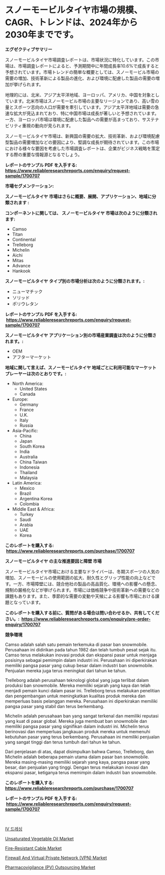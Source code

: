 <p><h1>スノーモービルタイヤ市場の規模、CAGR、トレンドは、2024年から2030年までです。</h1></p><p><strong>エグゼクティブサマリー</strong></p>
<p><p>スノーモービルタイヤ市場調査レポートは、市場状況に特化しています。この市場は、市場調査レポートによると、予測期間中に年間成長率10.6%で成長すると予想されています。市場トレンドの簡単な概要としては、スノーモービル市場の需要の増加、技術革新による製品の進化、および環境に配慮した製品の需要の増加が挙げられます。</p><p>地理的には、北米、アジア太平洋地域、ヨーロッパ、アメリカ、中国を対象としています。北米市場はスノーモービル市場の主要なリージョンであり、高い雪の量とスポーツ志向の人口が需要を牽引しています。アジア太平洋地域は需要の急速な拡大が見込まれており、特に中国市場は成長が著しいと予想されています。一方、ヨーロッパ市場は環境に配慮した製品への需要が高まっており、サステナビリティ重視の動向が見られます。</p><p>スノーモービルタイヤ市場は、新興国の需要の拡大、技術革新、および環境配慮型製品の需要増加などの要因により、堅調な成長が期待されています。この市場における様々な要因を考慮した市場調査レポートは、企業がビジネス戦略を策定する際の重要な情報源となるでしょう。</p></p>
<p><strong>レポートのサンプル PDF を入手する: <a href="https://www.reliableresearchreports.com/enquiry/request-sample/1700707">https://www.reliableresearchreports.com/enquiry/request-sample/1700707</a></strong></p>
<p><strong>市場セグメンテーション:</strong></p>
<p><strong> スノーモービルタイヤ 市場はさらに概要、展開、アプリケーション、地域に分類されます :</strong></p>
<p><strong>コンポーネントに関しては、 スノーモービルタイヤ 市場は次のように分類されます: &nbsp;</strong></p>
<p><ul><li>Camso</li><li>Titan</li><li>Continental</li><li>Trelleborg</li><li>Michelin</li><li>Aichi</li><li>Mitas</li><li>Advance</li><li>Hankook</li></ul></p>
<p><strong> スノーモービルタイヤ タイプ別の市場分析は次のように分類されます。:</strong></p>
<p><ul><li>ニューマチック</li><li>ソリッド</li><li>ポリウレタン</li></ul></p>
<p><strong>レポートのサンプル PDF を入手する: &nbsp;<a href="https://www.reliableresearchreports.com/enquiry/request-sample/1700707">https://www.reliableresearchreports.com/enquiry/request-sample/1700707</a></strong></p>
<p><strong> スノーモービルタイヤ アプリケーション別の市場産業調査は次のように分類されます。:</strong></p>
<p><ul><li>OEM</li><li>アフターマーケット</li></ul></p>
<p><strong>地域に関して言えば、スノーモービルタイヤ 地域ごとに利用可能なマーケットプレーヤーは次のとおりです。:</strong></p>
<p><ul>
    <li>
        North America:
        <ul>
            <li>United States</li>
            <li>Canada</li>
        </ul>
    </li>
    <li>
        Europe:
        <ul>
            <li>Germany</li>
            <li>France</li>
            <li>U.K.</li>
            <li>Italy</li>
            <li>Russia</li>
        </ul>
    </li>
    <li>
        Asia-Pacific:
        <ul>
            <li>China</li>
            <li>Japan</li>
            <li>South Korea</li>
            <li>India</li>
            <li>Australia</li>
            <li>China Taiwan</li>
            <li>Indonesia</li>
            <li>Thailand</li>
            <li>Malaysia</li>
        </ul>
    </li>
    <li>
        Latin America:
        <ul>
            <li>Mexico</li>
            <li>Brazil</li>
            <li>Argentina Korea</li>
            <li>Colombia</li>
        </ul>
    </li>
    <li>
        Middle East & Africa:
        <ul>
            <li>Turkey</li>
            <li>Saudi</li>
            <li>Arabia</li>
            <li>UAE</li>
            <li>Korea</li>
        </ul>
    </li>
    </ul></p>
<p><strong>このレポートを購入する: &nbsp;<a href="https://www.reliableresearchreports.com/purchase/1700707">https://www.reliableresearchreports.com/purchase/1700707</a></strong></p>
<p><strong>スノーモービルタイヤ の主な推進要因と障壁 市場</strong></p>
<p><p>スノーモービルタイヤ市場における主要なドライバーは、冬期スポーツの人気の増加、スノーモービルの使用範囲の拡大、耐久性とグリップ性能の向上などです。一方、市場障壁には、競合他社の製品の高品質化、環境への影響への懸念、規制の厳格化などが挙げられます。市場には価格競争や技術革新への需要などの課題もあります。また、季節的な需要の変動や天候による影響も市場における課題となっています。</p></p>
<p><strong>このレポートを購入する前に、質問がある場合は問い合わせるか、共有してください。:&nbsp; <a href="https://www.reliableresearchreports.com/enquiry/pre-order-enquiry/1700707">https://www.reliableresearchreports.com/enquiry/pre-order-enquiry/1700707</a></strong></p>
<p><strong>競争環境</strong></p>
<p><p>Camso adalah salah satu pemain terkemuka di pasar ban snowmobile. Perusahaan ini didirikan pada tahun 1982 dan telah tumbuh pesat sejak itu. Camso terus melakukan inovasi produk dan ekspansi pasar untuk menjaga posisinya sebagai pemimpin dalam industri ini. Perusahaan ini diperkirakan memiliki pangsa pasar yang cukup besar dalam industri ban snowmobile. Penjualan mereka juga terus meningkat dari tahun ke tahun.</p><p>Trelleborg adalah perusahaan teknologi global yang juga terlibat dalam produksi ban snowmobile. Mereka memiliki sejarah yang kaya dan telah menjadi pemain kunci dalam pasar ini. Trelleborg terus melakukan penelitian dan pengembangan untuk meningkatkan kualitas produk mereka dan memperluas basis pelanggan mereka. Perusahaan ini diperkirakan memiliki pangsa pasar yang stabil dan terus berkembang.</p><p>Michelin adalah perusahaan ban yang sangat terkenal dan memiliki reputasi yang kuat di pasar global. Mereka juga membuat ban snowmobile dan memiliki pangsa pasar yang signifikan dalam industri ini. Michelin terus berinovasi dan memperluas jangkauan produk mereka untuk memenuhi kebutuhan pasar yang terus berkembang. Perusahaan ini memiliki penjualan yang sangat tinggi dan terus tumbuh dari tahun ke tahun.</p><p>Dari penjelasan di atas, dapat disimpulkan bahwa Camso, Trelleborg, dan Michelin adalah beberapa pemain utama dalam pasar ban snowmobile. Mereka masing-masing memiliki sejarah yang kaya, pangsa pasar yang besar, dan penjualan yang tinggi. Dengan terus melakukan inovasi dan ekspansi pasar, ketiganya terus memimpin dalam industri ban snowmobile.</p></p>
<p><strong>このレポートを購入する: &nbsp; <a href="https://www.reliableresearchreports.com/purchase/1700707">https://www.reliableresearchreports.com/purchase/1700707</a></strong></p>
<p><strong>レポートのサンプル PDF を入手する: &nbsp;<a href="https://www.reliableresearchreports.com/enquiry/request-sample/1700707">https://www.reliableresearchreports.com/enquiry/request-sample/1700707</a></strong><strong></strong></p>
<p>&nbsp;</p>
<p><p><a href="https://medium.com/@cierrahayes645/iv-%EB%93%9C%EB%A0%88%EC%8B%B1-%EC%8B%9C%EC%9E%A5%EC%9D%80-%EC%8B%9C%EC%9E%A5-%EC%A0%90%EC%9C%A0%EC%9C%A8-%EC%8B%9C%EC%9E%A5-%EB%8F%99%ED%96%A5-%EB%B0%8F-%EC%8B%9C%EC%9E%A5-%EC%84%B1%EC%9E%A5%EC%97%90-%EB%8C%80%ED%95%9C-%EC%A0%95%EB%B3%B4%EB%A5%BC-%EC%A0%9C%EA%B3%B5%ED%95%A9%EB%8B%88%EB%8B%A4-bde942bc4be9">IV 드레싱</a></p><p><a href="https://view.publitas.com/reportprime-1/global-unsaturated-vegetable-oil-market-size-and-market-trends-insights-and-projections-from-2024-to-2031/">Unsaturated Vegetable Oil Market</a></p><p><a href="https://frill-swim-3cd.notion.site/Fire-Resistant-Cable-Market-Size-Growing-and-Forecasted-for-period-from-2024-2031-and-provides-com-621a9706caca47c99e5403d68375f9a4">Fire-Resistant Cable Market</a></p><p><a href="https://cautious-neon-760.notion.site/Firewall-And-Virtual-Private-Network-VPN-Market-Size-Growth-Outlook-from-2024-to-2031-projecting-0c8529f8164340e99cbca4e9dc37cb23">Firewall And Virtual Private Network (VPN) Market</a></p><p><a href="https://issuu.com/reportprime-2/docs/pharmacovigilance-pv-outsourcing-market-size-2030.">Pharmacovigilance (PV) Outsourcing Market</a></p></p>